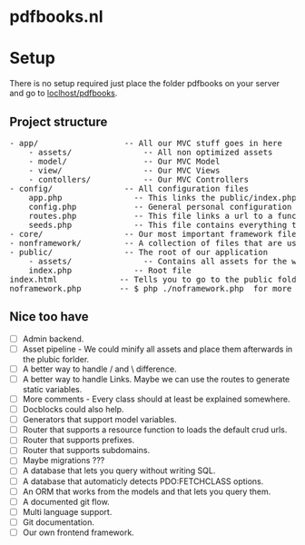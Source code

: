 # pdfbooks.nl

# Setup

There is no setup required just place the folder pdfbooks on your server and go to [loclhost/pdfbooks](localhost/pdfbooks).


## Project structure
<!-- You can not trust tabs here for a correct result so we use spaces instead -->
<pre>
- app/                  -- All our MVC stuff goes in here
    - assets/               -- All non optimized assets
    - model/                -- Our MVC Model
    - view/                 -- Our MVC Views 
    - contollers/           -- Our MVC Controllers 
- config/               -- All configuration files
    app.php               -- This links the public/index.php to the framework
    config.php            -- General personal configuration for your installation
    routes.php            -- This file links a url to a function in a controller
    seeds.php             -- This file contains everything to rebuild the database
- core/                 -- Our most important framework files
- nonframework/         -- A collection of files that are used in the generators
- public/               -- The root of our application
    - assets/               -- Contains all assets for the web-application
    index.php             -- Root file
index.html             -- Tells you to go to the public folder
noframework.php        -- $ php ./noframework.php  for more info about this tool
</pre>


## Nice too have 
- [ ] Admin backend.
- [ ] Asset pipeline - We could minify all assets and place them afterwards in the plubic forlder.
- [ ] A better way to handle / and \ difference.
- [ ] A better way to handle Links. Maybe we can use the routes to generate static variables.
- [ ] More comments - Every class should at least be explained somewhere.
- [ ] Docblocks could also help.
- [ ] Generators that support model variables.
- [ ] Router that supports a resource function to loads the default crud urls.
- [ ] Router that supports prefixes.
- [ ] Router that supports subdomains.
- [ ] Maybe migrations ???
- [ ] A database that lets you query without writing SQL.
- [ ] A database that automaticly detects PDO:FETCHCLASS options.
- [ ] An ORM that works from the models and that lets you query them.
- [ ] A documented git flow.
- [ ] Multi language support.
- [ ] Git documentation.
- [ ] Our own frontend framework.